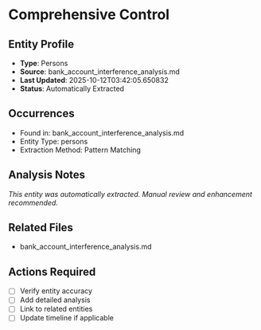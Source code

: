 # Comprehensive Control

## Entity Profile
- **Type**: Persons
- **Source**: bank_account_interference_analysis.md
- **Last Updated**: 2025-10-12T03:42:05.650832
- **Status**: Automatically Extracted

## Occurrences
- Found in: bank_account_interference_analysis.md
- Entity Type: persons
- Extraction Method: Pattern Matching

## Analysis Notes
*This entity was automatically extracted. Manual review and enhancement recommended.*

## Related Files
- bank_account_interference_analysis.md

## Actions Required
- [ ] Verify entity accuracy
- [ ] Add detailed analysis
- [ ] Link to related entities
- [ ] Update timeline if applicable

